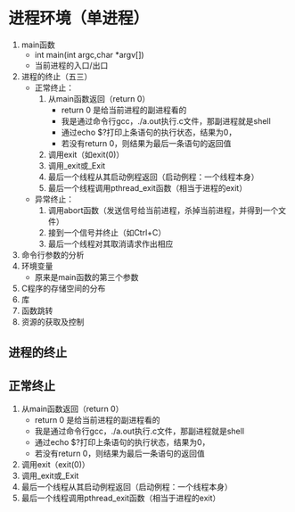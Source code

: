 # 进程环境（单进程）

1. main函数
   * int main(int argc,char *argv[])
   * 当前进程的入口/出口
2. 进程的终止（五三）
   * 正常终止：
     1. 从main函数返回（return 0）
        * return 0 是给当前进程的副进程看的
        * 我是通过命令行gcc，./a.out执行.c文件，那副进程就是shell
        * 通过echo $?打印上条语句的执行状态，结果为0，
        * 若没有return 0，则结果为最后一条语句的返回值
     2. 调用exit（如exit(0)）
     3. 调用_exit或_Exit
     4. 最后一个线程从其启动例程返回（启动例程：一个线程本身）
     5. 最后一个线程调用pthread_exit函数（相当于进程的exit）
   * 异常终止：
     1. 调用abort函数（发送信号给当前进程，杀掉当前进程，并得到一个文件）
     2. 接到一个信号并终止（如Ctrl+C）
     3. 最后一个线程对其取消请求作出相应
3. 命令行参数的分析
4. 环境变量
   * 原来是main函数的第三个参数
5. C程序的存储空间的分布
6. 库
7. 函数跳转
8. 资源的获取及控制

## 进程的终止

## 正常终止

1. 从main函数返回（return 0）
   * return 0 是给当前进程的副进程看的
   * 我是通过命令行gcc，./a.out执行.c文件，那副进程就是shell
   * 通过echo $?打印上条语句的执行状态，结果为0，
   * 若没有return 0，则结果为最后一条语句的返回值
2. 调用exit（exit(0)）
3. 调用_exit或_Exit
4. 最后一个线程从其启动例程返回（启动例程：一个线程本身）
5. 最后一个线程调用pthread_exit函数（相当于进程的exit）
